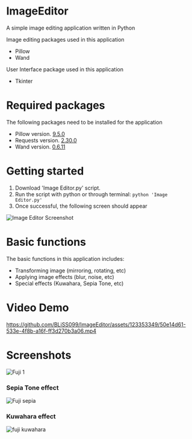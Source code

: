 # ImageEditor
A simple image editing application written in Python

Image editing packages used in this application
- Pillow
- Wand

User Interface package used in this application
- Tkinter

# Required packages
The following packages need to be installed for the application

- Pillow version. [9.5.0](https://pillow.readthedocs.io/en/stable/installation.html)
- Requests version. [2.30.0](https://pypi.org/project/requests/)
- Wand version. [0.6.11](https://docs.wand-py.org/en/0.6.7/guide/install.html)


# Getting started
1. Download 'Image Editor.py' script.
2. Run the script with python or through terminal: 
    `python 'Image Editor.py' `
3. Once successful, the following screen should appear

![Image Editor Screenshot](https://github.com/BLiSS099/ImageEditor/assets/123353349/d849f800-2121-4488-851d-21665ce05ee9)


# Basic functions
The basic functions in this application includes:
- Transforming image (mirroring, rotating, etc)
- Applying image effects (blur, noise, etc) 
- Special effects (Kuwahara, Sepia Tone, etc)

# Video Demo



https://github.com/BLiSS099/ImageEditor/assets/123353349/50e14d61-533e-4f8b-a16f-ff3d270b3a06.mp4



# Screenshots
![Fuji 1](https://github.com/BLiSS099/ImageEditor/assets/123353349/c20d4b90-8d53-44f9-a60f-821b713c5fae)


### Sepia Tone effect
![Fuji sepia](https://github.com/BLiSS099/ImageEditor/assets/123353349/a2966288-b406-487f-94c2-35a8c644886e)


### Kuwahara effect
![fuji kuwahara](https://github.com/BLiSS099/ImageEditor/assets/123353349/81274692-f58a-4533-a418-d73adf3e8c1c)


